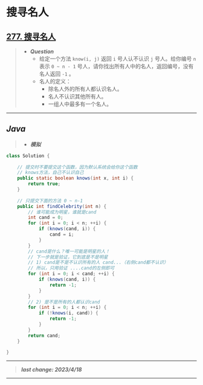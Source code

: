 # 搜寻名人

## [277. 搜寻名人](https://leetcode.cn/problems/find-the-celebrity/)

> - ***Question***
>   - 给定一个方法 `know(i, j)` 返回 `i` 号人认不认识 `j` 号人。给你编号 `n` 表示 `0 ~ n - 1` 号人，请你找出所有人中的名人，返回编号，没有名人返回 `-1` 。
>   - 名人的定义：
>     - 除名人外的所有人都认识名人。
>     - 名人不认识其他所有人。
>     - 一组人中最多有一个名人。

---

## *Java*

> - ***模拟***

```java
class Solution {
    
    // 提交时不要提交这个函数，因为默认系统会给你这个函数
    // knows方法，自己不认识自己
    public static boolean knows(int x, int i) {
        return true;
    }
    
    // 只提交下面的方法 0 ~ n-1
    public int findCelebrity(int n) {
        // 谁可能成为明星，谁就是cand
        int cand = 0;
        for (int i = 0; i < n; ++i) {
            if (knows(cand, i)) {
                cand = i;
            }
        }
        // cand是什么？唯一可能是明星的人！
        // 下一步就是验证，它到底是不是明星
        // 1) cand是不是不认识所有的人 cand...（右侧cand都不认识）
        // 所以，只用验证 ....cand的左侧即可
        for (int i = 0; i < cand; ++i) {
            if (knows(cand, i)) {
                return -1;
            }
        }
        // 2) 是不是所有的人都认识cand
        for (int i = 0; i < n; ++i) {
            if (!knows(i, cand)) {
                return -1;
            }
        }
        return cand;
    }
    
}
```

---

> ***last change: 2023/4/18***

---
